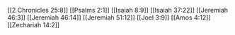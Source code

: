 [[2 Chronicles 25:8]]
[[Psalms 2:1]]
[[Isaiah 8:9]]
[[Isaiah 37:22]]
[[Jeremiah 46:3]]
[[Jeremiah 46:14]]
[[Jeremiah 51:12]]
[[Joel 3:9]]
[[Amos 4:12]]
[[Zechariah 14:2]]
